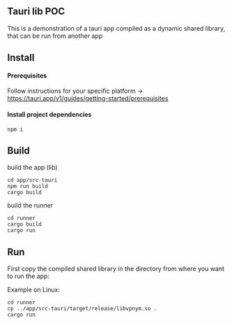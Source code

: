 ## Tauri lib POC

This is a demonstration of a tauri app compiled as a dynamic
shared library, that can be run from another app

## Install

#### Prerequisites

Follow instructions for your specific platform → https://tauri.app/v1/guides/getting-started/prerequisites

#### Install project dependencies

```
npm i
```

## Build

build the app (lib)

```
cd app/src-tauri
npm run build
cargo build
```

build the runner

```
cd runner
cargo build
cargo run
```

## Run

First copy the compiled shared library in the directory from where
you want to run the app:

Example on Linux:

```
cd runner
cp ../app/src-tauri/target/release/libvpnym.so .
cargo run
```

